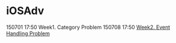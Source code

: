 # iOSAdv

150701 17:50 Week1. Category Problem
150708 17:50 [Week2. Event Handling Problem](https://github.com/minhyeok4dev/iOSAdv/blob/6c0806fbe31398863306970acc8e4209231419b6/test2/test2/ViewController.m)
